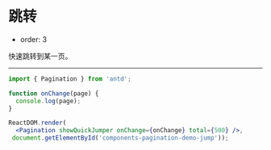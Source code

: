 # 跳转

- order: 3

快速跳转到某一页。

---

````jsx
import { Pagination } from 'antd';

function onChange(page) {
  console.log(page);
}

ReactDOM.render(
  <Pagination showQuickJumper onChange={onChange} total={500} />,
 document.getElementById('components-pagination-demo-jump'));
````
